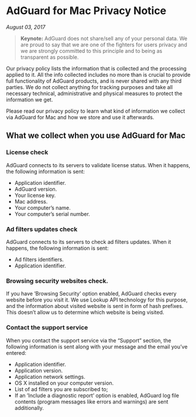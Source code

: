# AdGuard for Mac Privacy Notice
*August 03, 2017*
> **Keynote:** AdGuard does not share/sell any of your personal data. We are proud to say that we are one of the fighters for users privacy and we are strongly committed to this principle and to being as transparent as possible.

Our privacy policy lists the information that is collected and the processing applied to it. All the info collected includes no more than is crucial to provide full functionality of AdGuard products, and is never shared with any third parties. We do not collect anything for tracking purposes and take all necessary technical, administrative and physical measures to protect the information we get.

Please read our privacy policy to learn what kind of information we collect via AdGuard for Mac and how we store and use it afterwards.

## What we collect when you use AdGuard for Mac

### License check
AdGuard connects to its servers to validate license status. When it happens, the following information is sent:
* Application identifier.
* AdGuard version.
* Your license key.
* Mac address.
* Your computer’s name.
* Your computer’s serial number.

### Ad filters updates check
AdGuard connects to its servers to check ad filters updates. When it happens, the following information is sent:
* Ad filters identifiers.
* Application identifier.

### Browsing security websites check.
If you have ’Browsing Security’ option enabled, AdGuard checks every website before you visit it. We use Lookup API technology for this purpose, and the information about visited website is sent in form of hash prefixes. This doesn’t allow us to determine which website is being visited.

### Contact the support service
When you contact the support service via the “Support” section, the following information is sent along with your message and the email you’ve entered:
* Application identifier.
* Application version.
* Application network settings.
* OS X installed on your computer version.
* List of ad filters you are subscribed to;
* If an ’Include a diagnostic report’ option is enabled, AdGuard log file contents (program messages like errors and warnings) are sent additionally.
